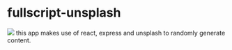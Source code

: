 # fullscript-unsplash
![](unsplash-1.gif)
this app makes use of react, express and unsplash to randomly generate content.
